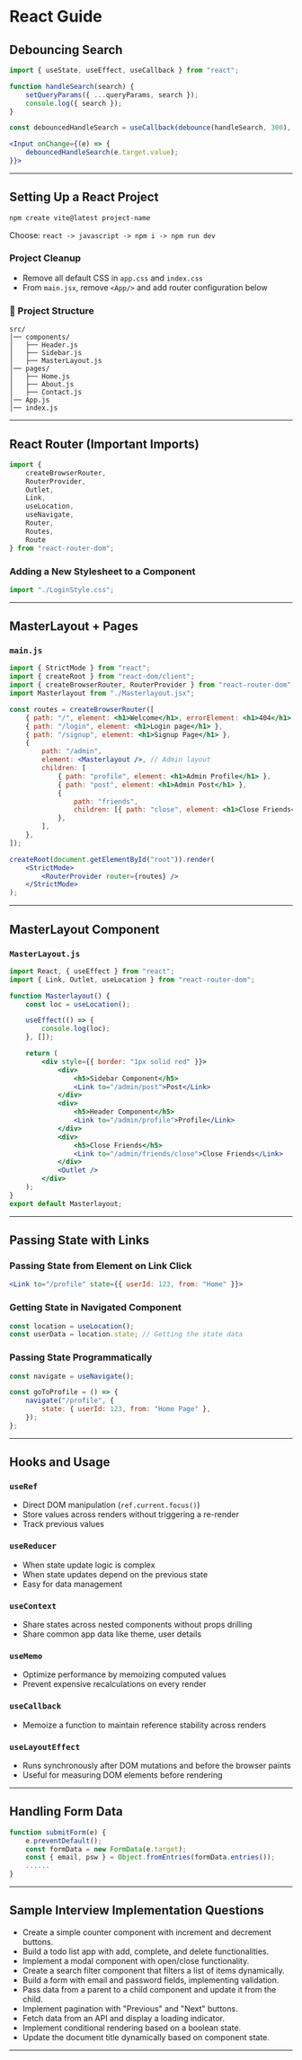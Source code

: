 # React Guide

## Debouncing Search

```jsx
import { useState, useEffect, useCallback } from "react";

function handleSearch(search) {
    setQueryParams({ ...queryParams, search });
    console.log({ search });
}

const debouncedHandleSearch = useCallback(debounce(handleSearch, 300), []);

<Input onChange={(e) => {
    debouncedHandleSearch(e.target.value);
}}>
```

---

## Setting Up a React Project

```sh
npm create vite@latest project-name
```
Choose: `react -> javascript -> npm i -> npm run dev`

### Project Cleanup
- Remove all default CSS in `app.css` and `index.css`
- From `main.jsx`, remove `<App/>` and add router configuration below

### 📂 Project Structure
```
src/
│── components/
│   ├── Header.js
│   ├── Sidebar.js
│   ├── MasterLayout.js
│── pages/
│   ├── Home.js
│   ├── About.js
│   ├── Contact.js
│── App.js
│── index.js
```

---

## React Router (Important Imports)

```js
import {
    createBrowserRouter,
    RouterProvider,
    Outlet,
    Link,
    useLocation,
    useNavigate,
    Router,
    Routes,
    Route
} from "react-router-dom";
```

### Adding a New Stylesheet to a Component
```js
import "./LoginStyle.css";
```

---

## MasterLayout + Pages

### `main.js`
```jsx
import { StrictMode } from "react";
import { createRoot } from "react-dom/client";
import { createBrowserRouter, RouterProvider } from "react-router-dom";
import Masterlayout from "./Masterlayout.jsx";

const routes = createBrowserRouter([
    { path: "/", element: <h1>Welcome</h1>, errorElement: <h1>404</h1> },
    { path: "/login", element: <h1>Login page</h1> },
    { path: "/signup", element: <h1>Signup Page</h1> },
    {
        path: "/admin",
        element: <Masterlayout />, // Admin layout
        children: [
            { path: "profile", element: <h1>Admin Profile</h1> },
            { path: "post", element: <h1>Admin Post</h1> },
            {
                path: "friends",
                children: [{ path: "close", element: <h1>Close Friends</h1> }],
            },
        ],
    },
]);

createRoot(document.getElementById("root")).render(
    <StrictMode>
        <RouterProvider router={routes} />
    </StrictMode>
);
```

---

## MasterLayout Component

### `MasterLayout.js`
```jsx
import React, { useEffect } from "react";
import { Link, Outlet, useLocation } from "react-router-dom";

function Masterlayout() {
    const loc = useLocation();

    useEffect(() => {
        console.log(loc);
    }, []);

    return (
        <div style={{ border: "1px solid red" }}>
            <div>
                <h5>Sidebar Component</h5>
                <Link to="/admin/post">Post</Link>
            </div>
            <div>
                <h5>Header Component</h5>
                <Link to="/admin/profile">Profile</Link>
            </div>
            <div>
                <h5>Close Friends</h5>
                <Link to="/admin/friends/close">Close Friends</Link>
            </div>
            <Outlet />
        </div>
    );
}
export default Masterlayout;
```

---

## Passing State with Links

### Passing State from Element on Link Click
```jsx
<Link to="/profile" state={{ userId: 123, from: "Home" }}>
```

### Getting State in Navigated Component
```js
const location = useLocation();
const userData = location.state; // Getting the state data
```

### Passing State Programmatically
```js
const navigate = useNavigate();

const goToProfile = () => {
    navigate("/profile", {
        state: { userId: 123, from: "Home Page" },
    });
};
```

---

## Hooks and Usage

### `useRef`
- Direct DOM manipulation (`ref.current.focus()`)
- Store values across renders without triggering a re-render
- Track previous values

### `useReducer`
- When state update logic is complex
- When state updates depend on the previous state
- Easy for data management

### `useContext`
- Share states across nested components without props drilling
- Share common app data like theme, user details

### `useMemo`
- Optimize performance by memoizing computed values
- Prevent expensive recalculations on every render

### `useCallback`
- Memoize a function to maintain reference stability across renders

### `useLayoutEffect`
- Runs synchronously after DOM mutations and before the browser paints
- Useful for measuring DOM elements before rendering

---

## Handling Form Data
```js
function submitForm(e) {
    e.preventDefault();
    const formData = new FormData(e.target);
    const { email, psw } = Object.fromEntries(formData.entries());
    ......
}
```

---

## Sample Interview Implementation Questions

- Create a simple counter component with increment and decrement buttons.
- Build a todo list app with add, complete, and delete functionalities.
- Implement a modal component with open/close functionality.
- Create a search filter component that filters a list of items dynamically.
- Build a form with email and password fields, implementing validation.
- Pass data from a parent to a child component and update it from the child.
- Implement pagination with "Previous" and "Next" buttons.
- Fetch data from an API and display a loading indicator.
- Implement conditional rendering based on a boolean state.
- Update the document title dynamically based on component state.

---

